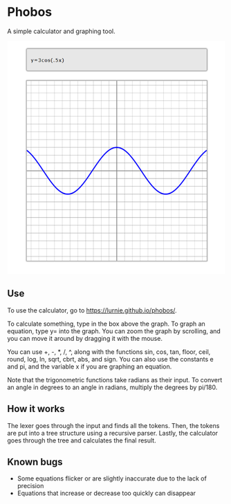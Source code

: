 # Phobos
A simple calculator and graphing tool.

<img src="./media/screenshot.png" width="550"/>

## Use
To use the calculator, go to https://lurnie.github.io/phobos/.

To calculate something, type in the box above the graph. To graph an equation, type y= into the graph. You can zoom the graph by scrolling, and you can move it around by dragging it with the mouse.

You can use +, -, *, /, ^, along with the functions sin, cos, tan, floor, ceil, round, log, ln, sqrt, cbrt, abs, and sign. You can also use the constants e and pi, and the variable x if you are graphing an equation.

Note that the trigonometric functions take radians as their input. To convert an angle in degrees to an angle in radians, multiply the degrees by pi/180.

## How it works
The lexer goes through the input and finds all the tokens. Then, the tokens are put into a tree structure using a recursive parser. Lastly, the calculator goes through the tree and calculates the final result.

## Known bugs
- Some equations flicker or are slightly inaccurate due to the lack of precision
- Equations that increase or decrease too quickly can disappear